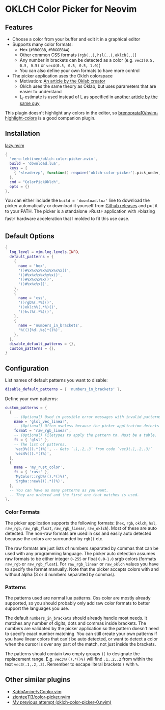 # OKLCH Color Picker for Neovim

## Features

- Choose a color from your buffer and edit it in a graphical editor
- Supports many color formats:
  - Hex (`#RRGGBB`, `#RRGGBBAA`)
  - Other common CSS formats (`rgb(..)`, `hsl(..)`, `oklch(..)`)
  - Any number in brackets can be detected as a color (e.g. `vec3(0.5, 0.5, 0.5)` or `vec4(0.5, 0.5, 0.5, 1.0)`)
  - You can also define your own formats to have more control
- The picker application uses the Oklch colorspace
  - Motivation: [An article by the Oklab creator](https://bottosson.github.io/posts/oklab/)
  - Oklch uses the same theory as Oklab, but uses parameters that are easier to understand
  - L<sub>r</sub> estimate is used instead of L as specified in [another article by the same guy](https://bottosson.github.io/posts/colorpicker/#intermission---a-new-lightness-estimate-for-oklab)

This plugin doesn't highlight any colors in the editor, so [brenoprata10/nvim-highlight-colors](https://github.com/brenoprata10/nvim-highlight-colors) is a good companion plugin.

## Installation

[lazy.nvim](https://github.com/folke/lazy.nvim)

```lua
{
  'eero-lehtinen/oklch-color-picker.nvim',
  build = 'download.lua',
  keys = {
    { '<leader>p', function() require('oklch-color-picker').pick_under_cursor() end },
  },
  cmd = "ColorPickOklch",
  opts = {}
},
```

You can either include the `build = 'download.lua'` line to download the picker automatically or download it yourself from [Github releases](https://github.com/eero-lehtinen/oklch-color-picker/releases) and put it to your PATH. The picker is a standalone ⚡Rust⚡ application with ⚡blazing fast⚡ hardware acceleration that I molded to fit this use case.

## Default Options

```lua
{
  log_level = vim.log.levels.INFO,
  default_patterns = {
    {
      name = 'hex',
      '()#%x%x%x%x%x%x%x%x()',
      '()#%x%x%x%x%x%x()',
      '()#%x%x%x%x()',
      '()#%x%x%x()',
    },
    {
      name = 'css',
      '()rgb%(.*%)()',
      '()oklch%(.*%)()',
      '()hsl%(.*%)()',
    },
    {
      name = 'numbers_in_brackets',
      '%(()[%d.,%s]*()%)',
    },
  },
  disable_default_patterns = {},
  custom_patterns = {},
}
```

## Configuration

List names of default patterns you want to disable:

```lua
disable_default_patterns = { 'numbers_in_brackets' },
```

Define your own patterns:

```lua
custom_patterns = {
  {
    -- (Optional) Used in possible error messages with invalid patterns
    name = 'glsl_vec_linear',
    -- (Optional) Often useless because the picker application detects formats automatically.
    format = 'raw_rgb_linear',
    -- (Optional) Filetypes to apply the pattern to. Must be a table.
    ft = { 'glsl' },
    -- The list of patterns.
    'vec3%(().*()%)', -- Gets `.1,.2,.3` from code `vec3(.1,.2,.3)`
    'vec4%(().*()%)',
  },
  {
    name = 'my_rust_color',
    ft = { 'rust' },
    'MyColor::rgb%(().*()%)',
    'Srgba::new%(().*()%)',
  },
  -- You can have as many patterns as you want.
  -- They are ordered and the first one that matches is used.
},
```

### Color Formats

The picker application supports the following formats: (`hex`, `rgb`, `oklch`, `hsl`, `raw_rgb`, `raw_rgb_float`, `raw_rgb_linear`, `raw_oklch`).
Most of these are auto detected. The non-raw formats are used in css and easily auto detected because the colors are surrounded by `rgb()` etc.

The raw formats are just lists of numbers separated by commas that can be used with any programming language. The picker auto detection assumes raw formats to be either integer `0-255` or float `0.0-1.0` srgb colors (formats `raw_rgb` or `raw_rgb_float`). For `raw_rgb_linear` or `raw_oklch` values you have to specify the format manually. Note that the picker accepts colors with and without alpha (3 or 4 numbers separated by commas).

### Patterns

The patterns used are normal lua patterns. Css color are mostly already supported, so you should probably only add raw color formats to better support the languages you use.

The default `numbers_in_brackets` should already handle most needs. It matches any number of digits, dots and commas inside brackets. The numbers are validated by the picker application so the pattern doesn't need to specify exact number matching. You can still create your own patterns if you have linear colors that can't be auto detected, or want to detect a color when the cursor is over any part of the match, not just inside the brackets.

The patterns should contain two empty groups `()` to designate the replacement range. E.g. `vec3%(().*()%)` will find `.1,.2,.2` from within the text `vec3(.1,.2,.3)`. Remember to escape literal brackets `(` with `%`.

## Other similar plugins

- [KabbAmine/vCoolor.vim](https://github.com/KabbAmine/vCoolor.vim)
- [ziontee113/color-picker.nvim](https://github.com/ziontee113/color-picker.nvim)
- [My previous attempt (oklch-color-picker-0.nvim)](https://github.com/eero-lehtinen/oklch-color-picker-0.nvim)
